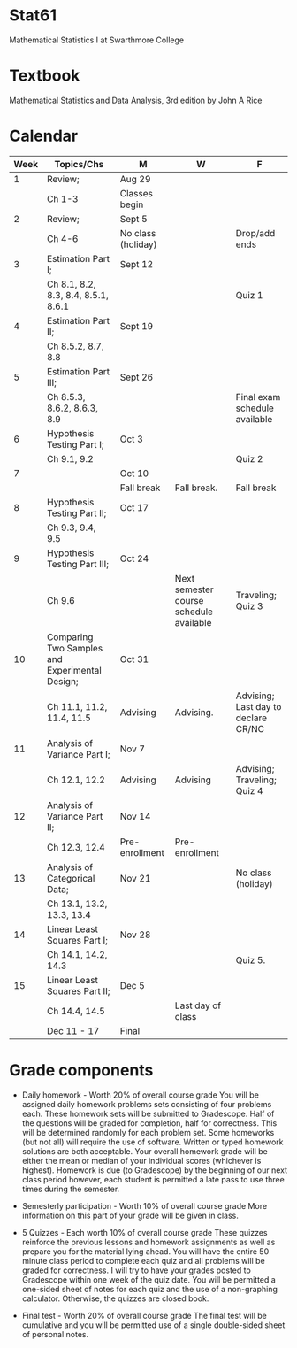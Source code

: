# Stat61
Mathematical Statistics I at Swarthmore College

# Textbook 
Mathematical Statistics and Data Analysis, 3rd edition 
by John A Rice 


# Calendar 
| Week | Topics/Chs                                     | M                      | W                                       | F                     |
| ---- | ---------------------------------------------- | ---------------------- | --------------------------------------- | --------------------- |
| 1    | Review;                                        | Aug 29                 |                                         |                       |
|      | Ch 1-3                                         | Classes begin          |                                         |                       |
| 2    | Review;                                        | Sept 5                 |                                         |                       |
|      | Ch 4-6                                         | No class (holiday)     |                                         | Drop/add ends         |
| 3    | Estimation Part I;                             | Sept 12                |                                         |                       |
|      | Ch 8.1, 8.2, 8.3, 8.4, 8.5.1, 8.6.1            |                        |                                         | Quiz 1                |
| 4    | Estimation Part II;                            | Sept 19                |                                         |                       |
|      | Ch 8.5.2, 8.7, 8.8                             |                        |                                         |                       |
| 5    | Estimation Part III;                           | Sept 26                |                                         |                       |
|      | Ch 8.5.3, 8.6.2, 8.6.3, 8.9                    |                        |                                         | Final exam schedule available |
| 6    | Hypothesis Testing Part I;                     | Oct 3                  |                                         |                       |
|      | Ch 9.1, 9.2                                    |                        |                                         | Quiz 2                |
| 7    |                                                | Oct 10                 |                                         |                       |
|      |                                                | Fall break             | Fall break.                             | Fall break            |
| 8    | Hypothesis Testing Part II;                    | Oct 17                 |                                         |                       |
|      | Ch 9.3, 9.4, 9.5                               |                        |                                         |                       |
| 9    | Hypothesis Testing Part III;                   | Oct 24                 |                                         |                       |
|      | Ch 9.6                                         |                        | Next semester course schedule available | Traveling; Quiz 3     |
| 10   | Comparing Two Samples and Experimental Design; | Oct 31                 |                                         |                       |
|      | Ch 11.1, 11.2, 11.4, 11.5                      | Advising               | Advising.                               | Advising; Last day to declare CR/NC   |
| 11   | Analysis of Variance Part I;                   | Nov 7                  |                                         |                       |
|      | Ch 12.1, 12.2                                  | Advising               | Advising                                | Advising; Traveling; Quiz 4    |
| 12   | Analysis of Variance Part II;                  | Nov 14                 |                                         |                       |
|      | Ch 12.3, 12.4                                  | Pre-enrollment         | Pre-enrollment                          |                       |
| 13   | Analysis of Categorical Data;                  | Nov 21                 |                                         | No class (holiday)    |
|      | Ch 13.1, 13.2, 13.3, 13.4                      |                        |                                         |                       |
| 14   | Linear Least Squares Part I;                   | Nov 28                 |                                         |                       |
|      | Ch 14.1, 14.2, 14.3                            |                        |                                         | Quiz 5.               |
| 15   | Linear Least Squares Part II;                  | Dec 5                  |                                         |                       |
|      | Ch 14.4, 14.5                                  |                        |  Last day of class                      |                       |
|      | Dec 11 - 17                                    | Final                  |


# Grade components 

* Daily homework - Worth 20% of overall course grade 
You will be assigned daily homework problems sets consisting of four problems each. These homework sets will be submitted to Gradescope. Half of the questions will be graded for completion, half for correctness. This will be determined randomly for each problem set. Some homeworks (but not all) will require the use of software. Written or typed homework solutions are both acceptable. Your overall homework grade will be either the mean or median of your individual scores (whichever is highest). Homework is due (to Gradescope) by the beginning of our next class period however, each student is permitted a late pass to use three times during the semester. 

* Semesterly participation - Worth 10% of overall course grade 
More information on this part of your grade will be given in class.  

* 5 Quizzes - Each worth 10% of overall course grade 
These quizzes reinforce the previous lessons and homework assignments as well as prepare you for the material lying ahead. You will have the entire 50 minute class period to complete each quiz and all problems will be graded for correctness. I will try to have your grades posted to Gradescope within one week of the quiz date. You will be permitted a one-sided sheet of notes for each quiz and the use of a non-graphing calculator. Otherwise, the quizzes are closed book. 

* Final test - Worth 20% of overall course grade
The final test will be cumulative and you will be permitted use of a single double-sided sheet of personal notes. 
